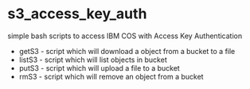 # s3_access_key_auth
simple bash scripts to access IBM COS with Access Key Authentication

* getS3 - script which will download a object from a bucket to a file
* listS3 - script which will list objects in bucket
* putS3 - script which will upload a file to a bucket
* rmS3 - script which will remove an object from a bucket

